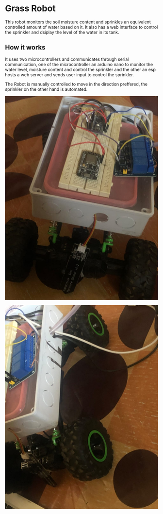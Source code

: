 # Grass Robot 
This robot monitors the soil moisture content and sprinkles an equivalent controlled amount of water based on it. It also has a web interface to control the sprinkler and dsiplay the level of the water in its tank.

## How it works 
It uses two microcontrollers and communicates through serial communication, one of the microcontroller an arduino nano to monitor the water level, moisture content and control the sprinkler and the other an esp hosts a web server and sends user input to control the sprinkler.

The Robot is manually controlled to move in the direction preffered, the sprinkler on the other hand is automated.

![robot image](https://github.com/proflamyt/grass-robot/blob/main/farm%20robot.jpg)



![robot image](https://github.com/proflamyt/grass-robot/blob/main/farm%20robot%202.jpg)
